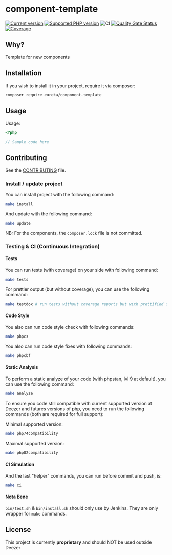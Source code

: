 # component-template
[![Current version](https://img.shields.io/packagist/v/eureka/component-template.svg?logo=composer)](https://packagist.org/packages/eureka/component-template)
[![Supported PHP version](https://img.shields.io/static/v1?logo=php&label=PHP&message=7.4%20-%208.2&color=777bb4)](https://packagist.org/packages/eureka/component-template)
![CI](https://github.com/eureka-framework/component-template/workflows/CI/badge.svg)
[![Quality Gate Status](https://sonarcloud.io/api/project_badges/measure?project=eureka-framework_component-template&metric=alert_status)](https://sonarcloud.io/dashboard?id=eureka-framework_component-template)
[![Coverage](https://sonarcloud.io/api/project_badges/measure?project=eureka-framework_component-template&metric=coverage)](https://sonarcloud.io/dashboard?id=eureka-framework_component-template)

## Why?

Template for new components



## Installation

If you wish to install it in your project, require it via composer:

```bash
composer require eureka/component-template
```



## Usage

Usage:
```php
<?php

// Sample code here
```


## Contributing

See the [CONTRIBUTING](CONTRIBUTING.md) file.


### Install / update project

You can install project with the following command:
```bash
make install
```

And update with the following command:
```bash
make update
```

NB: For the components, the `composer.lock` file is not committed.

### Testing & CI (Continuous Integration)

#### Tests
You can run tests (with coverage) on your side with following command:
```bash
make tests
```

For prettier output (but without coverage), you can use the following command:
```bash
make testdox # run tests without coverage reports but with prettified output
```

#### Code Style
You also can run code style check with following commands:
```bash
make phpcs
```

You also can run code style fixes with following commands:
```bash
make phpcbf
```

#### Static Analysis
To perform a static analyze of your code (with phpstan, lvl 9 at default), you can use the following command:
```bash
make analyze
```

To ensure you code still compatible with current supported version at Deezer and futures versions of php, you need to
run the following commands (both are required for full support):

Minimal supported version:
```bash
make php74compatibility
```

Maximal supported version:
```bash
make php82compatibility
```

#### CI Simulation
And the last "helper" commands, you can run before commit and push, is:
```bash
make ci  
```

#### Nota Bene
`bin/test.sh` & `bin/install.sh` should only use by Jenkins. They are only wrapper for `make` commands.


## License

This project is currently **proprietary** and should NOT be used outside Deezer
